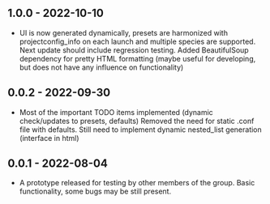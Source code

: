## 1.0.0 - 2022-10-10
 - UI is now generated dynamically, presets are harmonized with projectconfig_info on each launch and
   multiple species are supported. Next update should include regression testing. Added BeautifulSoup dependency
   for pretty HTML formatting (maybe useful for developing, but does not have any influence on functionality)
## 0.0.2 - 2022-09-30
 - Most of the important TODO items implemented (dynamic check/updates to presets, defaults) Removed the need for static
   .conf file with defaults. Still need to implement dynamic nested_list generation (interface in html)
## 0.0.1 - 2022-08-04
 - A prototype released for testing by other members of the group. Basic functionality, some bugs may be still present.
